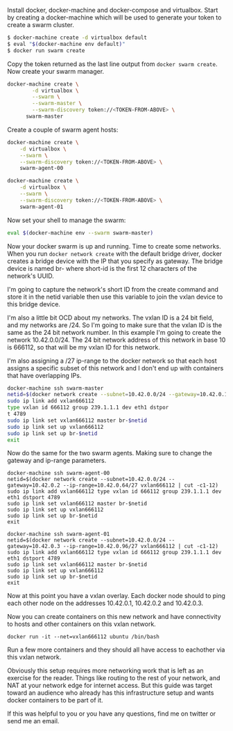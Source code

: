 Install docker, docker-machine and docker-compose and virtualbox. Start by creating a docker-machine which will be used to generate your token to create a swarm cluster.

```bash
$ docker-machine create -d virtualbox default
$ eval "$(docker-machine env default)"
$ docker run swarm create
```

Copy the token returned as the last line output from `docker swarm create`. Now create your swarm manager.

```bash
docker-machine create \
        -d virtualbox \
        --swarm \
        --swarm-master \
        --swarm-discovery token://<TOKEN-FROM-ABOVE> \
      swarm-master
```

Create a couple of swarm agent hosts:

```bash
docker-machine create \
    -d virtualbox \
    --swarm \
    --swarm-discovery token://<TOKEN-FROM-ABOVE> \
    swarm-agent-00

docker-machine create \
    -d virtualbox \
    --swarm \
    --swarm-discovery token://<TOKEN-FROM-ABOVE> \
    swarm-agent-01
```

Now set your shell to manage the swarm:

```bash
eval $(docker-machine env --swarm swarm-master)
```

Now your docker swarm is up and running. Time to create some networks. When you run `docker network create` with the default bridge driver, docker creates a bridge device with the IP that you specify as gateway. The bridge device is named br-<short-id> where short-id is the first 12 characters of the network's UUID.

I'm going to capture the network's short ID from the create command and store it in the netid variable then use this variable to join the vxlan device to this bridge device.

I'm also a little bit OCD about my networks. The vxlan ID is a 24 bit field, and my networks are /24. So I'm going to make sure that the vxlan ID is the same as the 24 bit network number. In this example I'm going to create the network 10.42.0.0/24. The 24 bit network address of this network in base 10 is 666112, so that will be my vxlan ID for this network.

I'm also assigning a /27 ip-range to the docker network so that each host assigns a specific subset of this network and I don't end up with containers that have overlapping IPs.

```bash
docker-machine ssh swarm-master
netid=$(docker network create --subnet=10.42.0.0/24 --gateway=10.42.0.1 --ip-range=10.42.0.32/27 vxlan666112 | cut -c1-12)
sudo ip link add vxlan666112 
type vxlan id 666112 group 239.1.1.1 dev eth1 dstpor
t 4789
sudo ip link set vxlan666112 master br-$netid
sudo ip link set up vxlan666112
sudo ip link set up br-$netid
exit
```

Now do the same for the two swarm agents. Making sure to change the gateway and ip-range parameters.

```
docker-machine ssh swarm-agent-00
netid=$(docker network create --subnet=10.42.0.0/24 --gateway=10.42.0.2 --ip-range=10.42.0.64/27 vxlan666112 | cut -c1-12)
sudo ip link add vxlan666112 type vxlan id 666112 group 239.1.1.1 dev eth1 dstport 4789
sudo ip link set vxlan666112 master br-$netid
sudo ip link set up vxlan666112
sudo ip link set up br-$netid
exit

docker-machine ssh swarm-agent-01
netid=$(docker network create --subnet=10.42.0.0/24 --gateway=10.42.0.3 --ip-range=10.42.0.96/27 vxlan666112 | cut -c1-12)
sudo ip link add vxlan666112 type vxlan id 666112 group 239.1.1.1 dev eth1 dstport 4789
sudo ip link set vxlan666112 master br-$netid
sudo ip link set up vxlan666112
sudo ip link set up br-$netid
exit
```

Now at this point you have a vxlan overlay. Each docker node should to ping each other node on the addresses 10.42.0.1, 10.42.0.2 and 10.42.0.3.

Now you can create containers on this new network and have connectivity to hosts and other containers on this vxlan network.

```
docker run -it --net=vxlan666112 ubuntu /bin/bash
```

Run a few more containers and they should all have access to eachother via this vxlan network.

Obviously this setup requires more networking work that is left as an exercise for the reader. Things like routing to the rest of your network, and NAT at your network edge for internet access. But this guide was target toward an audience who already has this infrastructure setup and wants docker containers to be part of it.

If this was helpful to you or you have any questions, find me on twitter or send me an email.
